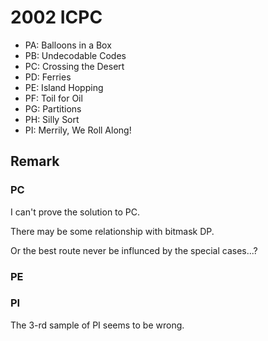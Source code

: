 # 2002 ICPC

* PA: Balloons in a Box 
* PB: Undecodable Codes 
* PC: Crossing the Desert 
* PD: Ferries 
* PE: Island Hopping 
* PF: Toil for Oil 
* PG: Partitions 
* PH: Silly Sort 
* PI: Merrily, We Roll Along! 

## Remark

### PC

I can't prove the solution to PC.

There may be some relationship with bitmask DP.

Or the best route never be influnced by the special cases...?

### PE



### PI

The 3-rd sample of PI seems to be wrong.